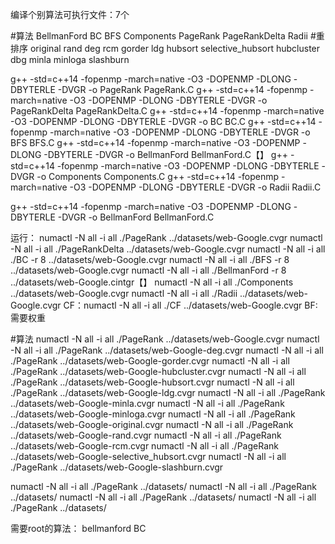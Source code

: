 编译个别算法可执行文件：7个


#算法
BellmanFord BC BFS Components PageRank PageRankDelta Radii
#重排序 
original rand deg rcm gorder ldg hubsort selective_hubsort hubcluster dbg minla minloga slashburn


g++ -std=c++14 -fopenmp -march=native -O3 -DOPENMP -DLONG  -DBYTERLE -DVGR  -o PageRank PageRank.C
g++ -std=c++14 -fopenmp -march=native -O3 -DOPENMP -DLONG  -DBYTERLE -DVGR  -o PageRankDelta PageRankDelta.C
g++ -std=c++14 -fopenmp -march=native -O3 -DOPENMP -DLONG  -DBYTERLE -DVGR  -o BC BC.C
g++ -std=c++14 -fopenmp -march=native -O3 -DOPENMP -DLONG  -DBYTERLE -DVGR  -o BFS BFS.C
g++ -std=c++14 -fopenmp -march=native -O3 -DOPENMP -DLONG  -DBYTERLE -DVGR  -o BellmanFord BellmanFord.C【】
g++ -std=c++14 -fopenmp -march=native -O3 -DOPENMP -DLONG  -DBYTERLE -DVGR  -o Components Components.C
g++ -std=c++14 -fopenmp -march=native -O3 -DOPENMP -DLONG  -DBYTERLE -DVGR  -o Radii Radii.C



g++ -std=c++14 -fopenmp -march=native -O3 -DOPENMP -DLONG  -DBYTERLE -DVGR  -o BellmanFord BellmanFord.C

运行：
numactl -N all -i all ./PageRank ../datasets/web-Google.cvgr
numactl -N all -i all ./PageRankDelta ../datasets/web-Google.cvgr
numactl -N all -i all ./BC -r 8 ../datasets/web-Google.cvgr
numactl -N all -i all ./BFS -r 8 ../datasets/web-Google.cvgr
numactl -N all -i all ./BellmanFord -r 8 ../datasets/web-Google.cintgr【】
numactl -N all -i all ./Components ../datasets/web-Google.cvgr
numactl -N all -i all ./Radii ../datasets/web-Google.cvgr
CF：numactl -N all -i all ./CF ../datasets/web-Google.cvgr
BF:需要权重



#算法
numactl -N all -i all ./PageRank ../datasets/web-Google.cvgr
numactl -N all -i all ./PageRank ../datasets/web-Google-deg.cvgr
numactl -N all -i all ./PageRank ../datasets/web-Google-gorder.cvgr
numactl -N all -i all ./PageRank ../datasets/web-Google-hubcluster.cvgr
numactl -N all -i all ./PageRank ../datasets/web-Google-hubsort.cvgr
numactl -N all -i all ./PageRank ../datasets/web-Google-ldg.cvgr
numactl -N all -i all ./PageRank ../datasets/web-Google-minla.cvgr
numactl -N all -i all ./PageRank ../datasets/web-Google-minloga.cvgr
numactl -N all -i all ./PageRank ../datasets/web-Google-original.cvgr
numactl -N all -i all ./PageRank ../datasets/web-Google-rand.cvgr
numactl -N all -i all ./PageRank ../datasets/web-Google-rcm.cvgr
numactl -N all -i all ./PageRank ../datasets/web-Google-selective_hubsort.cvgr
numactl -N all -i all ./PageRank ../datasets/web-Google-slashburn.cvgr


numactl -N all -i all ./PageRank ../datasets/
numactl -N all -i all ./PageRank ../datasets/
numactl -N all -i all ./PageRank ../datasets/
numactl -N all -i all ./PageRank ../datasets/


需要root的算法：
bellmanford
BC
